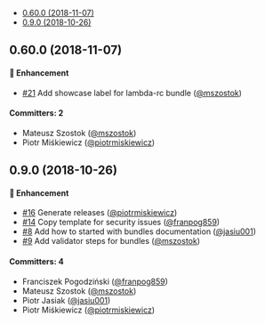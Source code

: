 

<!-- toc -->

- [0.60.0 (2018-11-07)](#0600-2018-11-07)
- [0.9.0 (2018-10-26)](#090-2018-10-26)

<!-- tocstop -->

## 0.60.0 (2018-11-07)

#### :rocket: Enhancement
* [#21](https://github.com/kyma-project/bundles/pull/21) Add showcase label for lambda-rc bundle ([@mszostok](https://github.com/mszostok))

#### Committers: 2
- Mateusz Szostok ([@mszostok](https://github.com/mszostok))
- Piotr Miśkiewicz ([@piotrmiskiewicz](https://github.com/piotrmiskiewicz))


## 0.9.0 (2018-10-26)

#### :rocket: Enhancement
* [#16](https://github.com/kyma-project/bundles/pull/16) Generate releases ([@piotrmiskiewicz](https://github.com/piotrmiskiewicz))
* [#14](https://github.com/kyma-project/bundles/pull/14) Copy template for security issues ([@franpog859](https://github.com/franpog859))
* [#8](https://github.com/kyma-project/bundles/pull/8) Add how to started with bundles documentation ([@jasiu001](https://github.com/jasiu001))
* [#9](https://github.com/kyma-project/bundles/pull/9) Add validator steps for bundles ([@mszostok](https://github.com/mszostok))

#### Committers: 4
- Franciszek Pogodziński ([@franpog859](https://github.com/franpog859))
- Mateusz Szostok ([@mszostok](https://github.com/mszostok))
- Piotr Jasiak ([@jasiu001](https://github.com/jasiu001))
- Piotr Miśkiewicz ([@piotrmiskiewicz](https://github.com/piotrmiskiewicz))